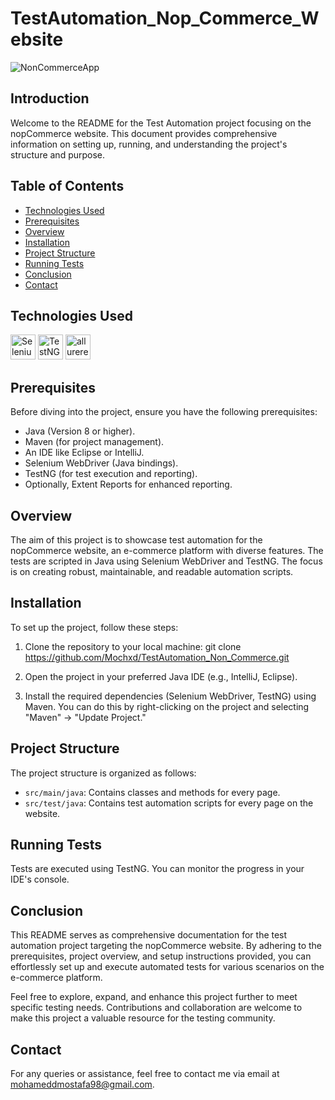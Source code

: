 # TestAutomation_Nop_Commerce_Website

![NonCommerceApp](https://github.com/Mochxd/TAU_InternetDemoWebsite/assets/122634626/ed4e29aa-5fb9-446a-b799-fcaf80ba480b)

## Introduction

Welcome to the README for the Test Automation project focusing on the nopCommerce website. This document provides comprehensive information on setting up, running, and understanding the project's structure and purpose.

## Table of Contents

- [Technologies Used](#Technologies-Used)
- [Prerequisites](#Prerequisites)
- [Overview](#Overview)
- [Installation](#Installation)
- [Project Structure](#Project-Structure)
- [Running Tests](#Running-Tests)
- [Conclusion](#Conclusion)
- [Contact](#Contact)

## Technologies Used
<a href="https://selenium.dev"><img src="https://selenium.dev/images/selenium_logo_square_green.png" width="40" height="40" alt="Selenium"/></a>
<a href="https://testng.org/"><img src="https://github.com/Mochxd/TAU_InternetDemoWebsite/assets/122634626/86a31183-1950-4cf4-bbbe-c1c1d6dc2567" width="40" height="40" alt="TestNG"/></a>
<a href="https://allurereport.org/"><img src="https://github.com/Mochxd/TestAutomation_Non_Commerce/assets/122634626/1aa8b511-e2db-45b1-b0b5-0ae7fd11f8b6" width="40" height="40" alt="allurereport"/></a>

## Prerequisites
Before diving into the project, ensure you have the following prerequisites:

- Java (Version 8 or higher).
- Maven (for project management).
- An IDE like Eclipse or IntelliJ.
- Selenium WebDriver (Java bindings).
- TestNG (for test execution and reporting).
- Optionally, Extent Reports for enhanced reporting.

## Overview
The aim of this project is to showcase test automation for the nopCommerce website, an e-commerce platform with diverse features. The tests are scripted in Java using Selenium WebDriver and TestNG. The focus is on creating robust, maintainable, and readable automation scripts.

## Installation

To set up the project, follow these steps:

1. Clone the repository to your local machine:
   git clone https://github.com/Mochxd/TestAutomation_Non_Commerce.git

2. Open the project in your preferred Java IDE (e.g., IntelliJ, Eclipse).
3. Install the required dependencies (Selenium WebDriver, TestNG) using Maven. You can do this by right-clicking on the project and selecting "Maven" -> "Update Project."

## Project Structure
The project structure is organized as follows:

- `src/main/java`: Contains classes and methods for every page.
- `src/test/java`: Contains test automation scripts for every page on the website.

## Running Tests
Tests are executed using TestNG. You can monitor the progress in your IDE's console.

## Conclusion
This README serves as comprehensive documentation for the test automation project targeting the nopCommerce website. By adhering to the prerequisites, project overview, and setup instructions provided, you can effortlessly set up and execute automated tests for various scenarios on the e-commerce platform.

Feel free to explore, expand, and enhance this project further to meet specific testing needs. Contributions and collaboration are welcome to make this project a valuable resource for the testing community.

## Contact
For any queries or assistance, feel free to contact me via email at [mohameddmostafa98@gmail.com](mailto:mohamedbadrxd@gmail.com).

